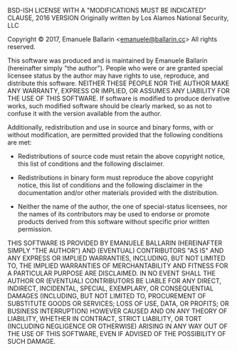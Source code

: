 BSD-ISH LICENSE WITH A "MODIFICATIONS MUST BE INDICATED" CLAUSE, 2016 VERSION
Originally written by Los Alamos National Security, LLC

Copyright © 2017, Emanuele Ballarin <<emanuele@ballarin.cc>>
All rights reserved.

This software was produced and is maintained by Emanuele Ballarin (hereinafter simply "the author"). People who were or are granted special licensee status by the author may have rights to use, reproduce, and distribute this software.
NEITHER THESE PEOPLE NOR THE AUTHOR MAKE ANY WARRANTY, EXPRESS OR IMPLIED, OR ASSUMES ANY LIABILITY FOR THE USE OF THIS SOFTWARE.
If software is modified to produce derivative works, such modified software should be clearly marked, so as not to confuse it with the version available from the author.

Additionally, redistribution and use in source and binary forms, with or without modification, are permitted provided that the following conditions are met:

* Redistributions of source code must retain the above copyright notice, this list of conditions and the following disclaimer.

* Redistributions in binary form must reproduce the above copyright notice, this list of conditions and the following disclaimer in the documentation and/or other materials provided with the distribution.

* Neither the name of the author, the one of special-status licensees, nor the names of its contributors may be used to endorse or promote products derived from this software without specific prior written permission.

THIS SOFTWARE IS PROVIDED BY EMANUELE BALLARIN (HEREINAFTER SIMPLY "THE AUTHOR") AND (EVENTUAL) CONTRIBUTORS "AS IS" AND ANY EXPRESS OR IMPLIED WARRANTIES, INCLUDING, BUT NOT LIMITED TO, THE IMPLIED WARRANTIES OF MERCHANTABILITY AND FITNESS FOR A PARTICULAR PURPOSE ARE DISCLAIMED. IN NO EVENT SHALL THE AUTHOR OR (EVENTUAL) CONTRIBUTORS BE LIABLE FOR ANY DIRECT, INDIRECT, INCIDENTAL, SPECIAL, EXEMPLARY, OR CONSEQUENTIAL DAMAGES (INCLUDING, BUT NOT LIMITED TO, PROCUREMENT OF SUBSTITUTE GOODS OR SERVICES; LOSS OF USE, DATA, OR PROFITS; OR BUSINESS INTERRUPTION) HOWEVER CAUSED AND ON ANY THEORY OF LIABILITY, WHETHER IN CONTRACT, STRICT LIABILITY, OR TORT (INCLUDING NEGLIGENCE OR OTHERWISE) ARISING IN ANY WAY OUT OF THE USE OF THIS SOFTWARE, EVEN IF ADVISED OF THE POSSIBILITY OF SUCH DAMAGE.